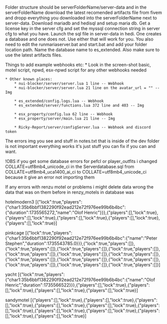 Folder structure should be serverFolderName/server-data and in the serverFolderName download the latest recomended artifacts file from fivem and dropp everything you downloaded into the serverFolderName next to server-data. Download mariadb and hedisql and setup maria db. Get a license key in the server cfg and set the myssql connection string in server cfg to what you have. Launch the sql file in server-data in hedi. One creates a database and one does not. Use either that will work for you. You also need to edit the runmariaserver.bat and start.bat and add your folder location path. Name the database name to es_extended. Also make sure to use the latest artifacts files.



Things to add example webhooks etc:
    * Look in the screen-shot basic, motel script, npwd, esx-npwd script for any other webhooks needed

    * Other known places:
        * nui-blocker/server/server.lua 1 line -- Webhook
        * nui-blocker/server/server.lua 21 line on the avatar_url = "" -- Img

        * es_extended/config.logs.lua -- Webhook
        * es_extended/server/functions.lua 372 line and 403 -- Img

        * esx_property/config.lua 62 line -- Webhook
        * esx_property/server/main.lua 21 line -- Img

        * Ricky-Report/server/configServer.lua -- Webhook and discord token



The errors img you see and stuff in notes.txt that is inside of the dev folder is not important everything works it's just stuff you can fix if you can and want.



!OBS if you get some database errors for pefcl or player_outfits i changed COLLATE=utf8mb4_unicode_ci in the Serverdatabase.sql from COLLATE=utf8mb4_uca1400_ai_ci to COLLATE=utf8mb4_unicode_ci because it give an error not importing them

If any errors with renzu motel or problems i might delete data wrong the data that was on them before in renzy_motels in database was

hotelmodern3
[{"lock":true,"players":{"char1:35b6bbf1382290f92ead212e72f976ee99b6b4bc":{"duration":1735565272,"name":"Olof Henric"}}},{"players":[],"lock":true},{"players":[],"lock":true},{"players":[],"lock":true},{"players":[],"lock":true},{"players":[],"lock":true}]

pinkcage
[{"lock":true,"players":{"char1:35b6bbf1382290f92ead212e72f976ee99b6b4bc":{"name":"Peter Stephen","duration":1735543785.0}}},{"lock":true,"players":[]},{"lock":true,"players":[]},{"lock":true,"players":[]},{"lock":true,"players":[]},{"lock":true,"players":[]},{"lock":true,"players":[]},{"lock":true,"players":[]},{"lock":true,"players":[]},{"lock":true,"players":[]},{"lock":true,"players":[]},{"lock":true,"players":[]},{"lock":true,"players":[]},{"lock":true,"players":[]}]

yacht
[{"lock":true,"players":{"char1:35b6bbf1382290f92ead212e72f976ee99b6b4bc":{"name":"Olof Henric","duration":1735566522}}},{"players":[],"lock":true},{"players":[],"lock":true},{"players":[],"lock":true},{"players":[],"lock":true}]

sandymotel
[{"players":[],"lock":true},{"players":[],"lock":true},{"players":[],"lock":true},{"players":[],"lock":true},{"players":[],"lock":true},{"players":[],"lock":true},{"players":[],"lock":true},{"players":[],"lock":true},{"players":[],"lock":true},{"players":[],"lock":true}]